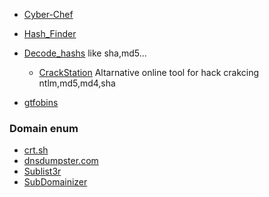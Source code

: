- [Cyber-Chef](https://gchq.github.io/CyberChef/)
- [Hash_Finder](https://www.tunnelsup.com/hash-analyzer/)
- [Decode_hashs](https://10015.io/tools/md5-encrypt-decrypt) like sha,md5...
  - [CrackStation](https://crackstation.net/) Altarnative online tool for hack crakcing ntlm,md5,md4,sha
 
- [gtfobins](https://gtfobins.github.io/)

### Domain enum
- [crt.sh](https://crt.sh/)
- [dnsdumpster.com](https://dnsdumpster.com/)
- [Sublist3r](https://github.com/aboul3la/Sublist3r.git)
- [SubDomainizer](https://github.com/nsonaniya2010/SubDomainizer.git)
